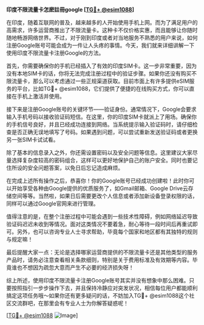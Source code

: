 **印度不限流量卡怎麽註冊google [[TG💪+ @esim1088](https://t.me/s/esim1088)]**

在印度，随着互联网的普及，越来越多的人开始使用手机上网。而为了满足用户的高需求，许多运营商推出了不限流量卡。这种卡不仅价格实惠，而且能够让你随时随地畅游网络世界。不过，对于刚到印度或者对当地服务不熟悉的用户来说，如何注册Google账号可能会成为一件让人头疼的事情。今天，我们就来详细讲解一下使用印度不限流量卡注册Google的方法。

首先，你需要确保你的手机已经插入了有效的印度SIM卡。这一步非常重要，因为没有本地SIM卡的话，你将无法完成注册过程中的验证步骤。如果你还没有购买不限流量卡，那么可以考虑通过一些正规渠道获取。目前市面上有许多提供eSIM服务的平台，比如TG💪+ @esim1088，它们提供了便捷的在线购买方式，你可以直接在手机上激活并使用。

接下来是注册Google账号的关键环节——验证身份。通常情况下，Google会要求输入手机号码以接收验证码短信。在这里，你的印度SIM卡就派上了用场。确保你的手机信号良好，并且已经成功连接到网络。当系统提示输入验证码时，请仔细检查是否正确无误地填写了号码。如果遇到问题，可以尝试重新发送验证码或者更换另一张SIM卡试试看。

除了基本的信息录入之外，你还需设置密码以及安全问题等信息。这里建议大家尽量选择复杂度较高的密码组合，这样可以更好地保护自己的账户安全。同时也要记住所设的安全问题答案，以免日后忘记造成麻烦。

在完成上述所有操作之后，恭喜你！你的Google账号已经成功创建啦！此时你可以开始享受各种由Google提供的优质服务了，如Gmail邮箱、Google Drive云存储空间等等。当然啦，如果日后需要更改个人信息或者添加新设备登录权限的话，同样可以通过Google官网来进行管理。

值得注意的是，在整个注册过程中可能会遇到一些技术性障碍，例如网络延迟导致验证码迟迟未收到等情况。面对这类情况不要着急，耐心等待一段时间后再重试即可。另外，也可以咨询专业人士寻求帮助，毕竟每个国家和地区都有其独特的规则与规定嘛！

最后提醒大家一点：无论是选择哪家运营商提供的不限流量卡还是其他类型的服务产品时，请务必注意查看相关条款细则，特别是关于费用标准及有效期等内容。毕竟谁也不想因为疏忽大意而产生不必要的经济损失呀！

综上所述，使用印度不限流量卡注册Google账号其实并没有想象中那么困难。只要按照指引一步步操作下去，并且保持冷静应对突发状况，相信每位用户都能顺利搞定这项任务哦～如果你还有更多疑问的话，不妨加入TG💪+ @esim1088这个社区交流群吧，在那里会有专业人士为你解答疑惑呢！

[[TG💪+ @esim1088](https://t.me/s/esim1088) ![Image](https://i.postimg.cc/4NQfJmqS/Snipaste-2025-05-13-00-14-12.png)]